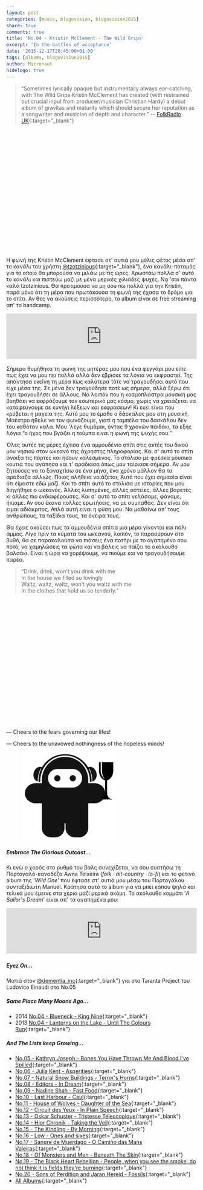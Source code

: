 ```yaml
---
layout: post
categories: [music, blogovision, blogovision2015]
share: true
comments: true
title: 'No.04 - Kristin McClement - The Wild Grips'
excerpt: 'In the battles of acceptance'
date: '2015-12-17T20:45:00+01:00'
tags: [albums, blogovision2015]
author: Micronaut
hidelogo: true
---
```

>&ldquo;Sometimes lyrically opaque but instrumentally always ear-catching, with The Wild Grips Kristin McClement has created (with restrained but crucial input from producer/musician Christian Hardy) a debut album of gravitas and maturity which should secure her reputation as a songwriter and musician of depth and character.&rdquo; -- [FolkRadio UK](http://www.folkradio.co.uk/2015/03/kristin-mcclement-the-wild-grips/){:target="_blank"}

<iframe class="invisible center" width="70%" height="320" src="about:blank" data-src="https://www.youtube.com/embed/_yPHlwqY7e4" frameborder="0">&nbsp;</iframe>

Η φωνή της Kristin McClement έφτασε στ' αυτιά μου μόλις φέτος μέσα απ' το κανάλι του χρήστη [@tzotzinious](https://www.youtube.com/channel/UC-cSXjGlG90Gw8VDTwsL06g){:target="_blank"}, ένα κανάλι-ποταμός για το οποίο θα μπορούσα να μιλάω με τις ώρες. Χρωστάω πολλά σ' αυτό το κανάλι και πιστεύω μαζί με μένα μερικές χιλιάδες ψυχές. Να 'σαι πάντα καλά tzotzinious. Θα προτιμούσα να μη σου πω πολλά για την Kristin, παρά μόνο ότι τη μέρα που πρωτάκουσα τη φωνή της έχασα το δρόμο για το σπίτι. Αν θες να ακούσεις περισσότερο, το album είναι σε free streaming απ' το bandcamp. 

<iframe style="border: 0; width: 100%; height: 120px;" src="https://bandcamp.com/EmbeddedPlayer/album=2893054752/size=large/bgcol=ffffff/linkcol=0687f5/tracklist=false/artwork=small/track=3359943704/transparent=true/" seamless><a href="http://kristinmcclement.bandcamp.com/album/the-wild-grips">The Wild Grips by Kristin McClement</a></iframe>

Σήμερα θυμήθηκα τη φωνή της μητέρας μου που ένα φεγγάρι μου είπε πως έχει να μου πει πολλά αλλά δεν έβρισκε τα λόγια να εκφραστεί. Της απάντησα εκείνη τη μέρα πως καλύτερα τότε να τραγουδήσει αυτό που είχε μέσα της. Σε μένα δεν τραγούδησε ποτέ ως σήμερα, αλλά ξέρω ότι έχει τραγουδήσει σε άλλους. Να λοιπόν που η κοσμοπλάστρα μουσική μας βοηθάει να εκφράζουμε τον εσωτερικό μας κόσμο, χωρίς να χρειάζεται να καταφεύγουμε σε κυνήγι λέξεων και εκφράσεων! Κι εκεί είναι που κρύβεται η μαγεία της. Αυτό μου το έμαθε ο δάσκαλος μου στη μουσική. Μαέστρο ήθελε να τον φωνάζουμε, γιατί η ταμπέλα του δασκάλου δεν του καθόταν καλά. Μου 'λεγε θυμάμαι, όντας 9 χρονών παιδάκι, τα εξής λόγια  &ldquo;ο ήχος που βγάζει η τούμπα είναι η φωνή της ψυχής σου.&rdquo;

Όλες αυτές τις μέρες έχτισα ένα αμμουδένιo σπίτι στις ακτές του δικού μου νησιού στον ωκεανό της άχρηστης πληροφορίας. Και σ' αυτό το σπίτι άνοιξα τις πόρτες και ήσουν καλεσμένος. Το στόλισα με φρέσκα μουσικά κουτιά που αγάπησα και τ' αράδιασα όπως μου ταίριασε σήμερα. Αν μου ζητούσες να το ξαναχτίσω σε ένα μήνα, ένα χρόνο μάλλον θα τα αράδιαζα αλλιώς. Ποιος αλήθεια νοιάζεται; Αυτό που έχει σημασία είναι ότι είμαστε εδώ μαζί. Και το σπίτι αυτό το στόλισα με ιστορίες που μου διηγήθηκε ο ωκεανός. Άλλες λυπημένες, άλλες αστείες, άλλες βαρετές κι άλλες πιο ενδιαφέρουσες. Και σ' αυτό το σπίτι γελάσαμε, φάγαμε, ήπιαμε. Αν σου έκανα πολλές ερωτήσεις, να με συμπαθάς. Δεν είναι ότι είμαι αδιάκριτος. Απλά αυτή είναι η φύση μου. Να μαθαίνω απ' τους ανθρώπους, τα ταξίδια τους, τα όνειρα τους.

Θα έχεις ακούσει πως τα αμμουδένια σπίτια μια μέρα γίνονται και πάλι άμμος. Λίγο πριν τα κύματα του ωκεανού, λοιπόν, το παρασύρουν στο βυθό, θα σε παρακαλούσα να πιάσεις ένα ποτήρι με το αγαπημένο σου ποτό, να χαμηλώσεις τα φώτα και να βάλεις να παίζει το ακόλουθο βαλσάκι. Είναι η ώρα να χορέψουμε, να πιούμε και να τραγουδήσουμε παρέα.

>&ldquo;Drink, drink, won't you drink with me<br/>
>In the house we filled so lovingly<br/>
>Waltz, waltz, waltz, won't you waltz with me<br/>
>In the clothes that hold us so tenderly.&rdquo;

<iframe class="invisible center" width="70%" height="325" src="about:blank" data-src="https://www.youtube.com/embed/wp11HYcEokc" frameborder="0">&nbsp;</iframe>

&#8212; Cheers to the fears governing our lifes!
 
 &#8212; Cheers to the unavowed nothingness of the hopeless minds!

<figure class="center">
	<a href="/images/micronaut-goblet.png"><img src="/images/micronaut-goblet.png" alt="micronaut-goblet" /></a>
</figure>

<div class="text-divider"></div>

##### Embrace The Glorious Outcast...

Κι ενώ ο χορός στο ρυθμό του βαλς συνεχίζεται, να σου συστήσω τη Πορτογαλό-καναδέζα Awna Teixeira (*folk · alt-country · lo-fi*)  και το φετινό album της '*Wild One*' που έφτασε στ' αυτιά μου μέσω του Πορτογάλου συνταξιδιώτη Manuel. Κράτησα αυτό το album για να μπει κάπου ψηλά και τελικά μου έμεινε στα χέρια μαζί μερικά ακόμη. Το ακόλουθο κομμάτι '*A Sailor's Dream*' είναι απ' τα αγαπημένα μου:

<iframe style="border: 0; width: 100%; height: 120px;" src="https://bandcamp.com/EmbeddedPlayer/album=1845474346/size=large/bgcol=ffffff/linkcol=0687f5/tracklist=false/artwork=small/track=206019512/transparent=true/" seamless><a href="http://awnateixeira.bandcamp.com/album/wild-one">Wild One by Awna Teixeira</a></iframe>

<div class="text-divider"></div>

##### <i class="fa fa-hand-o-right"></i> Eyez Οn...

Ματιά στον [@dementia_inc](http://avatonkortez.blogspot.nl/2015/12/to-4-dementiaincludovico-einaudi.html){:target="_blank"} για στο Taranta Project του Ludovico Einaudi στο Νο.05

##### <i class="fa fa-hand-o-right"></i> Same Place Many Moons Ago...

* 2014 [No.04 - Blueneck - King Nine](/music/blogovision/blogovision2014/blogovision2014-no04/){:target="_blank"}
* 2013 [No.04 - Lanterns on the Lake - Until The Colours Run](/music/blogovision/blogovision2013/blogovision2013-no04/){:target="_blank"}

##### <i class="fa fa-hand-o-right"></i> And The Lists keep Growing...

* [No.05 - Kathryn Joseph - Bones You Have Thrown Me And Blood I've Spilled](/music/blogovision/blogovision2015/blogovision2015-no05/){:target="_blank"}
* [No.06 - Julia Kent - Asperities](/music/blogovision/blogovision2015/blogovision2015-no06/){:target="_blank"}
* [No.07 - Natural Snow Buildings - Terror's Horns](/music/blogovision/blogovision2015/blogovision2015-no07/){:target="_blank"}
* [No.08 - Editors - In Dream](/music/blogovision/blogovision2015/blogovision2015-no08/){:target="_blank"}
* [No.09 - Nadine Shah - Fast Food](/music/blogovision/blogovision2015/blogovision2015-no09/){:target="_blank"}
* [No.10 - Last Harbour - Caul](/music/blogovision/blogovision2015/blogovision2015-no10/){:target="_blank"}
* [No.11 - House of Wolves - Daughter of the Sea](/music/blogovision/blogovision2015/blogovision2015-no11/){:target="_blank"}
* [No.12 - Circuit des Yeux - In Plain Speech](/music/blogovision/blogovision2015/blogovision2015-no12/){:target="_blank"}
* [No.13 - Oskar Schuster - Tristesse Télescopique](/music/blogovision/blogovision2015/blogovision2015-no13/){:target="_blank"}
* [No.14 - Hior Chronik - Taking the Veil](/music/blogovision/blogovision2015/blogovision2015-no14/){:target="_blank"}
* [No.15 - The Kindling - By Morning](/music/blogovision/blogovision2015/blogovision2015-no15/){:target="_blank"}
* [No.16 - Low - Ones and sixes](/music/blogovision/blogovision2015/blogovision2015-no16/){:target="_blank"}
* [No.17 - Sangre de Muerdago - O Camiño das Mans Valeiras](/music/blogovision/blogovision2015/blogovision2015-no17/){:target="_blank"}
* [No.18 - Of Monsters and Men - Beneath The Skin](/music/blogovision/blogovision2015/blogovision2015-no18/){:target="_blank"}
* [No.19 - The Black Heart Rebellion - People, when you see the smoke, do not think it is fields they're burning](/music/blogovision/blogovision2015/blogovision2015-no19/){:target="_blank"}
* [No.20 - Sons of Perdition and Jaran Hereid - Fossils](/music/blogovision/blogovision2015/blogovision2015-no20/){:target="_blank"}
* [All Albums](/music/albums/2015/){:target="_blank"}